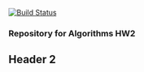 [![Build Status](https://travis-ci.org/ghartoularos/hw2.svg?branch=master)](https://travis-ci.org/ghartoularos/hw2)

### Repository for Algorithms HW2

## Header 2 
